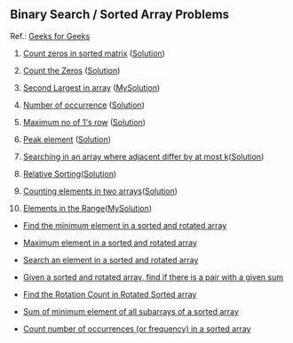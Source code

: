 ## Binary Search / Sorted Array Problems
Ref.: [Geeks for Geeks](https://practice.geeksforgeeks.org/explore/?category%5B%5D=Searching&page=1&sortBy=accuracy)
01. [Count zeros in sorted matrix](https://practice.geeksforgeeks.org/problems/count-zeros-in-a-sorted-matrix/1) ([Solution](http://javabypatel.blogspot.com/2016/10/count-zeros-in-sorted-matrix.html))

02. [Count the Zeros](https://practice.geeksforgeeks.org/problems/count-the-zeros/0#ExpectOP) ([Solution](https://ide.geeksforgeeks.org/gXszGSfFgG))

03. [Second Largest in array](https://practice.geeksforgeeks.org/problems/second-largest/0) ([MySolution](https://github.com/nitin-jotwani/interview-preparation/tree/master/Problems/secondLargestElement))

04. [Number of occurrence](https://practice.geeksforgeeks.org/problems/number-of-occurrence/0) ([Solution](https://www.techiedelight.com/count-occurrences-number-sorted-array-duplicates/))

05. [Maximum no of 1's row](https://practice.geeksforgeeks.org/problems/maximum-no-of-1s-row/0) ([Solution](https://www.techiedelight.com/find-index-row-containing-maximum-number-1s-matrix/))

06. [Peak element](https://practice.geeksforgeeks.org/problems/peak-element/1) ([Solution](https://www.techiedelight.com/find-peak-element-array/))

07. [Searching in an array where adjacent differ by at most k](https://practice.geeksforgeeks.org/problems/searching-in-an-array-where-adjacent-differ-by-at-most-k/0)([Solution](https://tutorialspoint.dev/data-structure/arrays/searching-array-adjacent-differ-k))

08. [Relative Sorting](https://practice.geeksforgeeks.org/problems/relative-sorting/0)([Solution](https://medium.com/algorithm-and-datastructure/relative-sort-array-11a6ea50f20a))

09. [Counting elements in two arrays](https://practice.geeksforgeeks.org/problems/counting-elements-in-two-arrays/1)([Solution](http://cseinterviewquestions2016.blogspot.com/2017/06/counting-elements-in-two-arrays.html))

10. [Elements in the Range](https://practice.geeksforgeeks.org/problems/elements-in-the-range/0)([MySolution](https://github.com/nitin-jotwani/interview-preparation/tree/master/Problems/elementsInRange_hashing))

- [Find the minimum element in a sorted and rotated array](https://www.geeksforgeeks.org/find-minimum-element-in-a-sorted-and-rotated-array/)

- [Maximum element in a sorted and rotated array](https://www.geeksforgeeks.org/maximum-element-in-a-sorted-and-rotated-array/)

- [Search an element in a sorted and rotated array](https://www.geeksforgeeks.org/search-an-element-in-a-sorted-and-pivoted-array/)

- [Given a sorted and rotated array, find if there is a pair with a given sum](https://www.geeksforgeeks.org/given-a-sorted-and-rotated-array-find-if-there-is-a-pair-with-a-given-sum/)

- [Find the Rotation Count in Rotated Sorted array](https://www.geeksforgeeks.org/find-rotation-count-rotated-sorted-array/)

- [Sum of minimum element of all subarrays of a sorted array](https://www.geeksforgeeks.org/sum-of-minimum-element-of-all-subarrays-of-a-sorted-array/)

- [Count number of occurrences (or frequency) in a sorted array](https://www.geeksforgeeks.org/count-number-of-occurrences-or-frequency-in-a-sorted-array/)